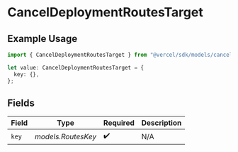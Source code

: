 # CancelDeploymentRoutesTarget

## Example Usage

```typescript
import { CancelDeploymentRoutesTarget } from "@vercel/sdk/models/canceldeploymentop.js";

let value: CancelDeploymentRoutesTarget = {
  key: {},
};
```

## Fields

| Field              | Type               | Required           | Description        |
| ------------------ | ------------------ | ------------------ | ------------------ |
| `key`              | *models.RoutesKey* | :heavy_check_mark: | N/A                |